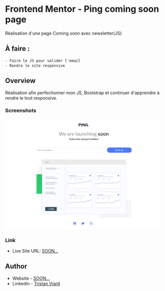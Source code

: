 # Frontend Mentor - Ping coming soon page

Réalisation d'une page Coming soon avec newsletter(JS)

## À faire :
    - Faire le JS pour valider l'email
    - Rendre le site responsive


## Overview

Réalisation afin perfectionner mon JS, Bootstrap et continuer d'apprendre à rendre le tout responsive.


### Screenshots

![SCREEN](./images/Screenshot.png)

### Link

- Live Site URL: [SOON...]()

## Author

- Website - [SOON...]()
- Linkedin - [Tristan Viard](https://www.linkedin.com/in/tristan-viard/)

